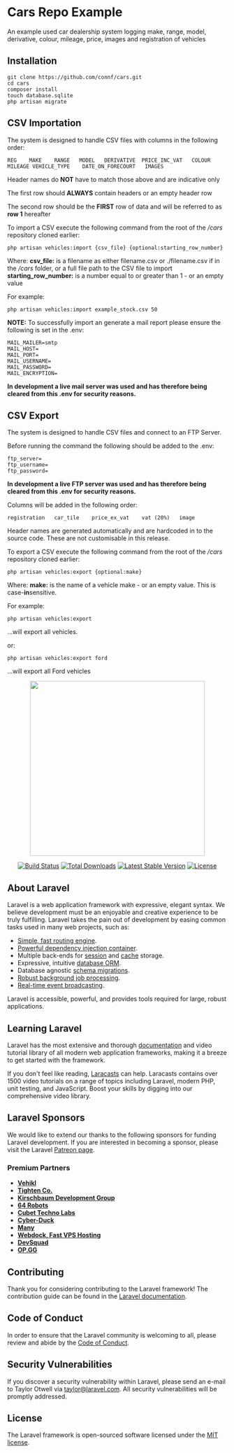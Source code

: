 # Cars Repo Example

An example used car dealership system logging make, range, model, derivative, colour, mileage, price, images and registration of vehicles

## Installation

```shell
git clone https://github.com/connf/cars.git
cd cars
composer install
touch database.sqlite
php artisan migrate
```

## CSV Importation

The system is designed to handle CSV files with columns in the following order:

`REG	MAKE	RANGE	MODEL	DERIVATIVE	PRICE_INC_VAT	COLOUR	MILEAGE	VEHICLE_TYPE	DATE_ON_FORECOURT	IMAGES`

Header names do **NOT** have to match those above and are indicative only

The first row should **ALWAYS** contain headers or an empty header row

The second row should be the **FIRST** row of data and will be referred to as **row 1** hereafter

To import a CSV execute the following 
command from the root of the */cars* repository cloned earlier:

```shell
php artisan vehicles:import {csv_file} {optional:starting_row_number}
```

Where:
**csv_file:** is a filename as either filename.csv or ./filename.csv if in the */cars* folder, or a full file path to the CSV file to import
**starting_row_number:** is a number equal to or greater than 1 - or an empty value

For example:

```shell
php artisan vehicles:import example_stock.csv 50
```

**NOTE:**
To successfully import an generate a mail report please ensure the following is set in the .env:

```
MAIL_MAILER=smtp
MAIL_HOST=
MAIL_PORT=
MAIL_USERNAME=
MAIL_PASSWORD=
MAIL_ENCRYPTION=
```

**In development a live mail server was used and has therefore being cleared from this .env for security reasons.**

## CSV Export

The system is designed to handle CSV files and connect to an FTP Server.

Before running the command the following should be added to the .env:

```
ftp_server=
ftp_username=
ftp_password=
```

**In development a live FTP server was used and has therefore being cleared from this .env for security reasons.**

Columns will be added in the following order:

`registration	car_tile	price_ex_vat	vat (20%)	image`

Header names are generated automatically and are hardcoded in to the source code. These are not customisable in this release.

To export a CSV execute the following command from the root of the */cars* repository cloned earlier:

```shell
php artisan vehicles:export {optional:make}
```

Where:
**make:** is the name of a vehicle make - or an empty value. This is case-**in**sensitive.

For example:

```shell
php artisan vehicles:export
```

...will export all vehicles.

or:

```shell
php artisan vehicles:export ford
```

...will export all Ford vehicles






<p align="center"><a href="https://laravel.com" target="_blank"><img src="https://raw.githubusercontent.com/laravel/art/master/logo-lockup/5%20SVG/2%20CMYK/1%20Full%20Color/laravel-logolockup-cmyk-red.svg" width="400"></a></p>

<p align="center">
<a href="https://travis-ci.org/laravel/framework"><img src="https://travis-ci.org/laravel/framework.svg" alt="Build Status"></a>
<a href="https://packagist.org/packages/laravel/framework"><img src="https://img.shields.io/packagist/dt/laravel/framework" alt="Total Downloads"></a>
<a href="https://packagist.org/packages/laravel/framework"><img src="https://img.shields.io/packagist/v/laravel/framework" alt="Latest Stable Version"></a>
<a href="https://packagist.org/packages/laravel/framework"><img src="https://img.shields.io/packagist/l/laravel/framework" alt="License"></a>
</p>

## About Laravel

Laravel is a web application framework with expressive, elegant syntax. We believe development must be an enjoyable and creative experience to be truly fulfilling. Laravel takes the pain out of development by easing common tasks used in many web projects, such as:

- [Simple, fast routing engine](https://laravel.com/docs/routing).
- [Powerful dependency injection container](https://laravel.com/docs/container).
- Multiple back-ends for [session](https://laravel.com/docs/session) and [cache](https://laravel.com/docs/cache) storage.
- Expressive, intuitive [database ORM](https://laravel.com/docs/eloquent).
- Database agnostic [schema migrations](https://laravel.com/docs/migrations).
- [Robust background job processing](https://laravel.com/docs/queues).
- [Real-time event broadcasting](https://laravel.com/docs/broadcasting).

Laravel is accessible, powerful, and provides tools required for large, robust applications.

## Learning Laravel

Laravel has the most extensive and thorough [documentation](https://laravel.com/docs) and video tutorial library of all modern web application frameworks, making it a breeze to get started with the framework.

If you don't feel like reading, [Laracasts](https://laracasts.com) can help. Laracasts contains over 1500 video tutorials on a range of topics including Laravel, modern PHP, unit testing, and JavaScript. Boost your skills by digging into our comprehensive video library.

## Laravel Sponsors

We would like to extend our thanks to the following sponsors for funding Laravel development. If you are interested in becoming a sponsor, please visit the Laravel [Patreon page](https://patreon.com/taylorotwell).

### Premium Partners

- **[Vehikl](https://vehikl.com/)**
- **[Tighten Co.](https://tighten.co)**
- **[Kirschbaum Development Group](https://kirschbaumdevelopment.com)**
- **[64 Robots](https://64robots.com)**
- **[Cubet Techno Labs](https://cubettech.com)**
- **[Cyber-Duck](https://cyber-duck.co.uk)**
- **[Many](https://www.many.co.uk)**
- **[Webdock, Fast VPS Hosting](https://www.webdock.io/en)**
- **[DevSquad](https://devsquad.com)**
- **[OP.GG](https://op.gg)**

## Contributing

Thank you for considering contributing to the Laravel framework! The contribution guide can be found in the [Laravel documentation](https://laravel.com/docs/contributions).

## Code of Conduct

In order to ensure that the Laravel community is welcoming to all, please review and abide by the [Code of Conduct](https://laravel.com/docs/contributions#code-of-conduct).

## Security Vulnerabilities

If you discover a security vulnerability within Laravel, please send an e-mail to Taylor Otwell via [taylor@laravel.com](mailto:taylor@laravel.com). All security vulnerabilities will be promptly addressed.

## License

The Laravel framework is open-sourced software licensed under the [MIT license](https://opensource.org/licenses/MIT).
